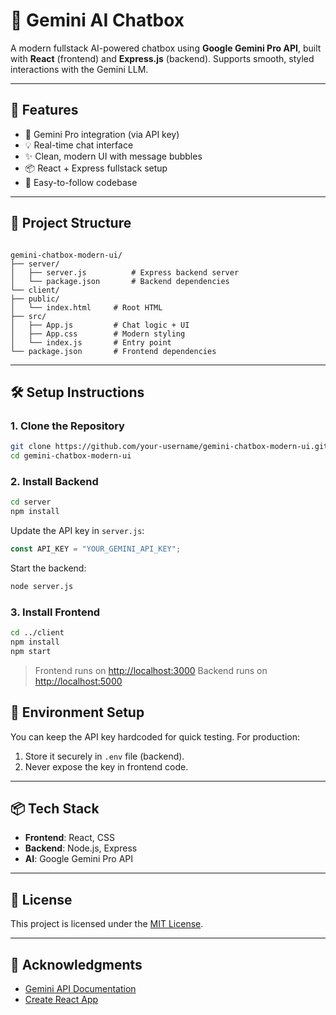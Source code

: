 
# 💬 Gemini AI Chatbox

A modern fullstack AI-powered chatbox using **Google Gemini Pro API**, built with **React** (frontend) and **Express.js** (backend). Supports smooth, styled interactions with the Gemini LLM.

---

## 🚀 Features

- 🔹 Gemini Pro integration (via API key)
- 💡 Real-time chat interface
- ✨ Clean, modern UI with message bubbles
- 📦 React + Express fullstack setup
- 📜 Easy-to-follow codebase

---

## 📁 Project Structure

```

gemini-chatbox-modern-ui/
├── server/
│   ├── server.js          # Express backend server
│   └── package.json       # Backend dependencies
└── client/
├── public/
│   └── index.html     # Root HTML
├── src/
│   ├── App.js         # Chat logic + UI
│   ├── App.css        # Modern styling
│   └── index.js       # Entry point
└── package.json       # Frontend dependencies

````

---

## 🛠️ Setup Instructions

### 1. Clone the Repository

```bash
git clone https://github.com/your-username/gemini-chatbox-modern-ui.git
cd gemini-chatbox-modern-ui
````

### 2. Install Backend

```bash
cd server
npm install
```

Update the API key in `server.js`:

```js
const API_KEY = "YOUR_GEMINI_API_KEY";
```

Start the backend:

```bash
node server.js
```

### 3. Install Frontend

```bash
cd ../client
npm install
npm start
```

> Frontend runs on [http://localhost:3000](http://localhost:3000)
> Backend runs on [http://localhost:5000](http://localhost:5000)



## 🔐 Environment Setup

You can keep the API key hardcoded for quick testing. For production:

1. Store it securely in `.env` file (backend).
2. Never expose the key in frontend code.

---

## 📦 Tech Stack

* **Frontend**: React, CSS
* **Backend**: Node.js, Express
* **AI**: Google Gemini Pro API

---

## 📃 License

This project is licensed under the [MIT License](LICENSE).

---

## 🙌 Acknowledgments

* [Gemini API Documentation](https://ai.google.dev/)
* [Create React App](https://create-react-app.dev/)

```
